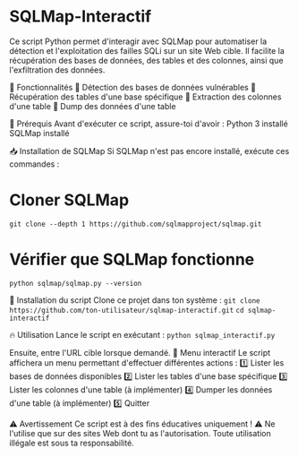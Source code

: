 # SQLMap-Interactif
Ce script Python permet d'interagir avec SQLMap pour automatiser la détection et l'exploitation des failles SQLi sur un site Web cible. Il facilite la récupération des bases de données, des tables et des colonnes, ainsi que l'exfiltration des données.

🚀 Fonctionnalités
📌 Détection des bases de données vulnérables
📌 Récupération des tables d'une base spécifique
📌 Extraction des colonnes d'une table
📌 Dump des données d'une table

📌 Prérequis
Avant d'exécuter ce script, assure-toi d'avoir :
Python 3 installé
SQLMap installé

📥 Installation de SQLMap
Si SQLMap n'est pas encore installé, exécute ces commandes :
# Cloner SQLMap
`git clone --depth 1 https://github.com/sqlmapproject/sqlmap.git`

# Vérifier que SQLMap fonctionne
`python sqlmap/sqlmap.py --version`

📂 Installation du script
Clone ce projet dans ton système :
`git clone https://github.com/ton-utilisateur/sqlmap-interactif.git`
`cd sqlmap-interactif`

🔥 Utilisation
Lance le script en exécutant :
`python sqlmap_interactif.py`

Ensuite, entre l'URL cible lorsque demandé.
📌 Menu interactif
Le script affichera un menu permettant d'effectuer différentes actions :
1️⃣ Lister les bases de données disponibles
2️⃣ Lister les tables d'une base spécifique
3️⃣ Lister les colonnes d'une table (à implémenter)
4️⃣ Dumper les données d'une table (à implémenter)
5️⃣ Quitter

⚠️ Avertissement
Ce script est à des fins éducatives uniquement ! ⚠️ Ne l'utilise que sur des sites Web dont tu as l'autorisation. Toute utilisation illégale est sous ta responsabilité.
